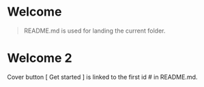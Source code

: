 # Welcome

> README.md is used for landing the current folder.

# Welcome 2

Cover button [ Get started ] is linked to the first id \# in README.md.

